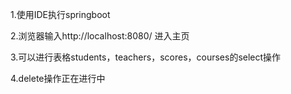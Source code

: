 1.使用IDE执行springboot 

2.浏览器输入http://localhost:8080/ 进入主页 

3.可以进行表格students，teachers，scores，courses的select操作

4.delete操作正在进行中

